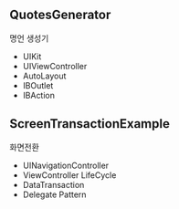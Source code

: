 ## QuotesGenerator   
명언 생성기
- UIKit
- UIViewController
- AutoLayout
- IBOutlet
- IBAction

## ScreenTransactionExample   
화면전환
- UINavigationController
- ViewController LifeCycle
- DataTransaction
- Delegate Pattern
